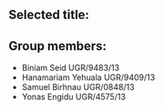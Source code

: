 ## Selected title:

## Group members:
 - Biniam Seid         UGR/9483/13
 - Hanamariam Yehuala  UGR/9409/13
 - Samuel Birhnau      UGR/0848/13
 - Yonas Engidu        UGR/4575/13
